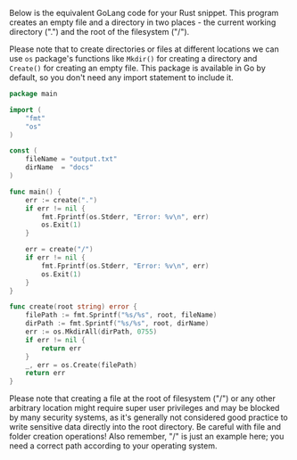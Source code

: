 Below is the equivalent GoLang code for your Rust snippet. This program creates an empty file and a directory in two places - the current working directory (".") and the root of the filesystem ("/"). 

Please note that to create directories or files at different locations we can use `os` package's functions like `Mkdir()` for creating a directory and `Create()` for creating an empty file. This package is available in Go by default, so you don't need any import statement to include it.

```go
package main

import (
	"fmt"
	"os"
)

const (
	fileName = "output.txt"
	dirName  = "docs"
)

func main() {
	err := create(".")
	if err != nil {
		fmt.Fprintf(os.Stderr, "Error: %v\n", err)
		os.Exit(1)
	}

	err = create("/")
	if err != nil {
		fmt.Fprintf(os.Stderr, "Error: %v\n", err)
		os.Exit(1)
	}
}

func create(root string) error {
	filePath := fmt.Sprintf("%s/%s", root, fileName)
	dirPath := fmt.Sprintf("%s/%s", root, dirName)
	err := os.MkdirAll(dirPath, 0755)
	if err != nil {
		return err
	}
	_, err = os.Create(filePath)
	return err
}
```

Please note that creating a file at the root of filesystem ("/") or any other arbitrary location might require super user privileges and may be blocked by many security systems, as it's generally not considered good practice to write sensitive data directly into the root directory. Be careful with file and folder creation operations! Also remember, "/" is just an example here; you need a correct path according to your operating system.

